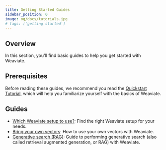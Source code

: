 ```yaml
---
title: Getting Started Guides
sidebar_position: 0
image: og/docs/tutorials.jpg
# tags: ['getting started']
---
```



## Overview

In this section, you'll find basic guides to help you get started with Weaviate.

## Prerequisites

Before reading these guides, we recommend you read the [Quickstart Tutorial](../quickstart/index.md), which will help you familiarize yourself with the basics of Weaviate.

## Guides

- [Which Weaviate setup to use?](./which-weaviate.md): Find the right Weaviate setup for your needs.
- [Bring your own vectors](./custom-vectors.mdx): How to use your own vectors with Weaviate.
- [Generative search (RAG)](./generative.md): Guide to performing generative search (also called retrieval augmented generation, or RAG) with Weaviate.